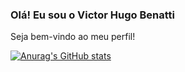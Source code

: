 ### Olá! Eu sou o Victor Hugo Benatti

Seja bem-vindo ao meu perfil!

[![Anurag's GitHub stats](https://github-readme-stats.vercel.app/api?username=victorhugobenatti&show_icons=true&theme=dracula&hide_progress=true)](https://github.com/anuraghazra/github-readme-stats)

